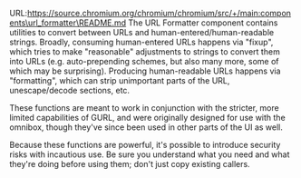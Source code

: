 URL:https://source.chromium.org/chromium/chromium/src/+/main:components\url_formatter\README.md
The URL Formatter component contains utilities to convert between URLs and
human-entered/human-readable strings.  Broadly, consuming human-entered URLs
happens via "fixup", which tries to make "reasonable" adjustments to strings to
convert them into URLs (e.g. auto-prepending schemes, but also many more, some
of which may be surprising).  Producing human-readable URLs happens via
"formatting", which can strip unimportant parts of the URL, unescape/decode
sections, etc.

These functions are meant to work in conjunction with the stricter, more limited
capabilities of GURL, and were originally designed for use with the omnibox,
though they've since been used in other parts of the UI as well.

Because these functions are powerful, it's possible to introduce security risks
with incautious use.  Be sure you understand what you need and what they're
doing before using them; don't just copy existing callers.
